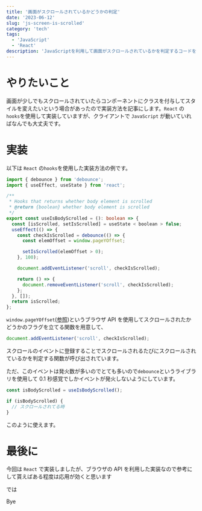 ```yaml
---
title: '画面がスクロールされているかどうかの判定'
date: '2023-06-12'
slug: 'js-screen-is-scrolled'
category: 'tech'
tags:
  - 'JavaScript'
  - 'React'
description: 'JavaScriptを利用して画面がスクロールされているかを判定するコードを紹介します。今回はReactのuseEffectAPIを利用していますが、ブラウザでJavaScriptが動いていれば動きます。'
---
```


# やりたいこと

画面が少しでもスクロールされていたらコンポーネントにクラスを付与してスタイルを変えたいという場合があったので実装方法を記事にします。`React` の`hooks`を使用して実装していますが、クライアントで `JavaScript` が動いていればなんでも大丈夫です。

# 実装

以下は `React` の`hooks`を使用した実装方法の例です。

```javascript:sample.ts
import { debounce } from 'debounce';
import { useEffect, useState } from 'react';

/**
 * Hooks that returns whether body element is scrolled
 * @return {boolean} whether body element is scrolled
 */
export const useIsBodyScrolled = (): boolean => {
  const [isScrolled, setIsScrolled] = useState < boolean > false;
  useEffect(() => {
    const checkIsScrolled = debounce(() => {
      const elemOffset = window.pageYOffset;

      setIsScrolled(elemOffset > 0);
    }, 100);

    document.addEventListener('scroll', checkIsScrolled);

    return () => {
      document.removeEventListener('scroll', checkIsScrolled);
    };
  }, []);
  return isScrolled;
};
```

`window.pageYOffset`([参照](https://developer.mozilla.org/ja/docs/Web/API/Window/scrollY))というブラウザ API を使用してスクロールされたかどうかのフラグを立てる関数を用意して、

```javascript
document.addEventListener('scroll', checkIsScrolled);
```

スクロールのイベントに登録することでスクロールされるたびにスクロールされているかを判定する関数が呼び出されています。

ただ、このイベントは発火数が多いのでとても多いので`debounce`というライブラリを使用して 0.1 秒感覚でしかイベントが発火しないようにしています。

```javascript
const isBodyScrolled = useIsBodyScrolled();

if (isBodyScrolled) {
  // スクロールされてる時
}
```

このように使えます。

# 最後に

今回は `React` で実装しましたが、ブラウザの API を利用した実装なので参考にして貰えばある程度は応用が効くと思います

では

Bye
